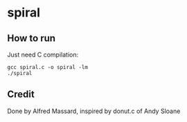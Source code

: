 spiral
======

How to run
----------

Just need C compilation:

```
gcc spiral.c -o spiral -lm
./spiral
```

Credit
------

Done by Alfred Massard, inspired by donut.c of Andy Sloane


